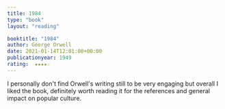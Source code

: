 ```yaml
---
title: 1984
type: "book"
layout: "reading"

booktitle: "1984"
author: George Orwell
date: 2021-01-14T12:01:00+00:00
publicationyear: 1949
rating:  ★★★★☆
---
```


I personally don't find Orwell's writing still to be very engaging but overall I liked the book, definitely worth reading it for the references and general impact on popular culture.

